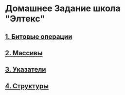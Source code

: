 # Домашнее Задание школа "Элтекс"

## [1. Битовые операции](https://github.com/beregonb/School_Eltex/tree/main/Ex-1)
## [2. Массивы](https://github.com/beregonb/School_Eltex/tree/main/Ex-2)
## [3. Указатели](https://github.com/beregonb/School_Eltex/tree/main/Ex-3)
## [4. Структуры](https://github.com/beregonb/School_Eltex/tree/main/Ex-4)
